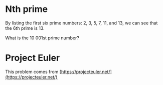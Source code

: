 # Nth prime

By listing the first six prime numbers: 2, 3, 5, 7, 11, and 13, we can see that the 6th prime is 13.

What is the 10 001st prime number?

# Project Euler

This problem comes from [https://projecteuler.net/](https://projecteuler.net/)
